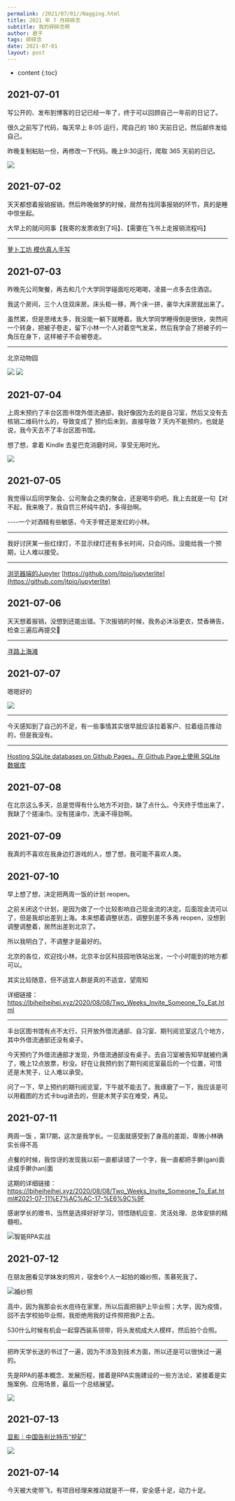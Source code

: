 ```yaml
---
permalink: /2021/07/01//Nagging.html
title: 2021 年 7 月碎碎念
subtitle: 我的碎碎念啊
author: 君子
tags: 碎碎念
date: 2021-07-01
layout: post
---
```

* content
{:toc}
## 2021-07-01

写公开的、发布到博客的日记已经一年了，终于可以回顾自己一年前的日记了。

很久之前写了代码，每天早上 8:05 运行，爬自己的 180 天前日记，然后邮件发给自己。

昨晚复制粘贴一份，再修改一下代码。晚上9:30运行，爬取 365 天前的日记。

![](https://img.lbjheiheihei.xyz/FglHTkOCOzebARGtodATZZ89113V)

## 2021-07-02

天天都想着报销报销，然后昨晚做梦的时候，居然有找同事报销的环节，真的是睡中惊坐起。

大早上的就问同事【我寄的发票收到了吗】、【需要在飞书上走报销流程吗】

***

[萝卜工坊 模仿真人手写](http://www.beautifulcarrot.com/)

## 2021-07-03

昨晚先公司聚餐，再去和几个大学同学碰面吃吃喝喝，凌晨一点多去住酒店。

我这个房间，三个人住双床房。床头柜一移，两个床一拼，豪华大床房就出来了。

虽然累，但是思绪太多，我没能一躺下就睡着。我大学同学睡得倒是很快，突然间一个转身，把被子卷走，留下小林一个人对着空气发呆，然后我学会了把被子的一角压在身下，这样被子不会被卷走。

***

北京动物园

![](https://img.lbjheiheihei.xyz/FvOLB_81RVN0nGGAkaI9KnfzqgdL)
![](https://img.lbjheiheihei.xyz/Fl0vxmg3BoS9H7QNKNvXJrTiK4VE)

## 2021-07-04

上周末预约了丰台区图书馆外借流通部，我好像因为去的是自习室，然后又没有去核销二维码什么的，导致变成了 预约后未到，直接导致 7 天内不能预约，也就是说，我今天去不了丰台区图书馆。

想了想，拿着 Kindle 去星巴克消磨时间，享受无用时光。

![](https://img.lbjheiheihei.xyz/FjbjtbaDoRqzcm0qso7iklcGQsWp)

## 2021-07-05

我觉得以后同学聚会、公司聚会之类的聚会，还是喝牛奶吧。我上去就是一句【对不起，我来晚了，我自罚三杯纯牛奶】，多得劲啊。

----一个对酒精有些敏感，今天手臂还是发红的小林。

***

我好讨厌某一些红绿灯，不显示绿灯还有多长时间，只会闪烁。没能给我一个预期，让人难以接受。

***

[浏览器端的Jupyter](https://jupyterlite.readthedocs.io/en/latest/_static/lab/index.html)  [https://github.com/jtpio/jupyterlite](https://github.com/jtpio/jupyterlite)

## 2021-07-06

天天想着报销，没想到还能出错。下次报销的时候，我务必沐浴更衣，焚香祷告，检查三遍后再提交🤣

***

[寻路上海滩](https://olivialan.github.io/way_back_to_shanghai/index.html)

## 2021-07-07

嗯嗯好的

![](https://img.lbjheiheihei.xyz/FhFqMAYEASbTLMN7IDOcLiThUEKb)

***

今天感知到了自己的不足，有一些事情其实很早就应该拉着客户、拉着组员推动的，但是我没有。

***

[Hosting SQLite databases on Github Pages，在 Github Page上使用 SQLite 数据库](https://phiresky.github.io/blog/2021/hosting-sqlite-databases-on-github-pages/)

## 2021-07-08

在北京这么多天，总是觉得有什么地方不对劲，缺了点什么。今天终于悟出来了，我缺了个搓澡巾。没有搓澡巾，洗澡不得劲啊。

## 2021-07-09

我真的不喜欢在我身边打游戏的人，想了想，我可能不喜欢人类。

## 2021-07-10

早上想了想，决定把两周一饭的计划 reopen。

之前关闭这个计划，是因为做了一个比较影响自己现金流的决定。后面现金流可以了，但是我却出差到上海。本来想着调整状态，调整到差不多再 reopen，没想到调整调整着，居然出差到北京了。

所以我明白了，不调整才是最好的。

北京的各位，欢迎找小林，北京丰台区科技园地铁站出发，一个小时能到的地方都可以。

其实比较随意，但不适宜人群是真的不适宜，望周知

详细链接：https://lbjheiheihei.xyz/2020/08/08/Two_Weeks_Invite_Someone_To_Eat.html

***

丰台区图书馆有点不太行，只开放外借流通部、自习室、期刊阅览室这几个地方，其中外借流通部还没有桌子。

今天预约了外借流通部才发现，外借流通部没有桌子。去自习室被告知早就被约满了，晚上12点放票，秒没。好在让我预约到了期刊阅览室最后的一个位置，可惜还是木凳子，让人难以承受。

问了一下，早上预约的期刊阅览室，下午就不能去了。我琢磨了一下，我应该是可以用截图的方式卡bug进去的，但是木凳子实在难受，再见。

## 2021-07-11

两周一饭 ，第17期，这次是我学长。一见面就感受到了身高的差距，卑微小林确实长得不高

点餐的时候，我惊讶的发现我以前一直都读错了一个字，我一直都把手擀(gan)面读成手擀(han)面

这期的详细链接：https://lbjheiheihei.xyz/2020/08/08/Two_Weeks_Invite_Someone_To_Eat.html#2021-07-11%E7%AC%AC-17-%E6%9C%9F

感谢学长的赠书，当然是选择好好学习，领悟随机应变、灵活处理、总体安排的精髓啦。

![智能RPA实战](http://img.lbjheiheihei.xyz/FsH9A6y1f_iTQ_vzWeM5CQ7Iwz_R "智能RPA实战")

## 2021-07-12

在朋友圈看见学妹发的照片，宿舍6个人一起拍的婚纱照，羡慕死我了。

![婚纱照](https://img.lbjheiheihei.xyz/FpuENMIkkYFTG12VSK1FR-icyQON "婚纱照")

高中，因为我那会长水痘待在家里，所以后面把我P上毕业照；大学，因为疫情，回不去学校拍毕业照，我拒绝用我的证件照把我P上去。

530什么时候有机会一起穿西装系领带，将头发梳成大人模样，然后拍个合照。

***

把昨天学长送的书过了一遍，因为不涉及到技术方面，所以还是可以很快过一遍的。

先是RPA的基本概念、发展历程，接着是RPA实施建设的一些方法论，紧接着是实施案例、应用场景，最后一个总结展望。

![](https://img.lbjheiheihei.xyz/FvVfFRrxgUI0QE8OxHYHPa3bA2_f)

## 2021-07-13

[显影｜中国告别比特币“挖矿”](https://weekly.caixin.com/2021-07-10/101738443.html)

![](http://img.lbjheiheihei.xyz/Fj91nD_7Qrm1di5eZe8RT6LvZm0H)

## 2021-07-14

今天被大佬带飞，有项目经理来推动就是不一样，安全感十足，动力十足。

